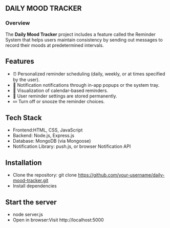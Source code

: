 ## DAILY MOOD TRACKER

### Overview
The **Daily Mood Tracker** project includes a feature called the Reminder System that helps users maintain consistency by sending out messages to record their moods at predetermined intervals.

## Features
- ⏰ Personalized reminder scheduling (daily, weekly, or at times specified by the user).
- 🔔 Notification notifications through in-app popups or the system tray.
- 📆 Visualization of calendar-based reminders.
- 💾  User reminder settings are stored permanently. 
- 💤 Turn off or snooze the reminder choices.

## Tech Stack
- Frontend:HTML, CSS, JavaScript
- Backend: Node.js, Express.js 
- Database: MongoDB (via Mongoose)
- Notification Library: push.js, or browser Notification API

## Installation
* Clone the repository: git clone https://github.com/your-username/daily-mood-tracker.git
* Install dependencies

## Start the server 
* node server.js
* Open in browser:Visit http://localhost:5000 
